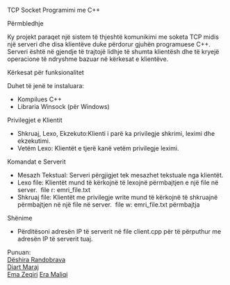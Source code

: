 TCP Socket Programimi me C++

Përmbledhje

Ky projekt paraqet një sistem të thjeshtë komunikimi me soketa TCP midis një serveri dhe disa klientëve duke përdorur gjuhën programuese C++. Serveri është në gjendje të trajtojë lidhje të shumta klientësh dhe të kryejë operacione të ndryshme bazuar në kërkesat e klientëve.


Kërkesat për funksionalitet 
 
Duhet të jenë te instaluara:
* Kompilues C++
* Libraria Winsock (për Windows)


Privilegjet e Klientit

* Shkruaj, Lexo, Ekzekuto:Klienti i parë ka privilegje shkrimi, leximi dhe ekzekutimi.
* Vetëm Lexo: Klientët e tjerë kanë vetëm privilegje leximi.


Komandat e Serverit

* Mesazh Tekstual: Serveri përgjigjet tek mesazhet tekstuale nga klientët.
* Lexo file: Klientët mund të kërkojnë të lexojnë përmbajtjen e një file në server.  file r: emri_file.txt  
* Shkruaj file: Klientët me privilegje write mund të kërkojnë të shkruajnë përmbajtjen në një file në server.  file w: emri_file.txt përmbajtja


Shënime

* Përditësoni adresën IP të serverit në file client.cpp për të përputhur me adresën IP të serverit tuaj.  


Punuan: <br>
[Dëshira Randobrava](https://github.com/d3shira) <br>
[Diart Maraj](https://github.com/diartmaraj) <br>
[Ema Zeqiri](https://github.com/emazech)
[Era Maliqi](https://github.com/eramaliqi)


